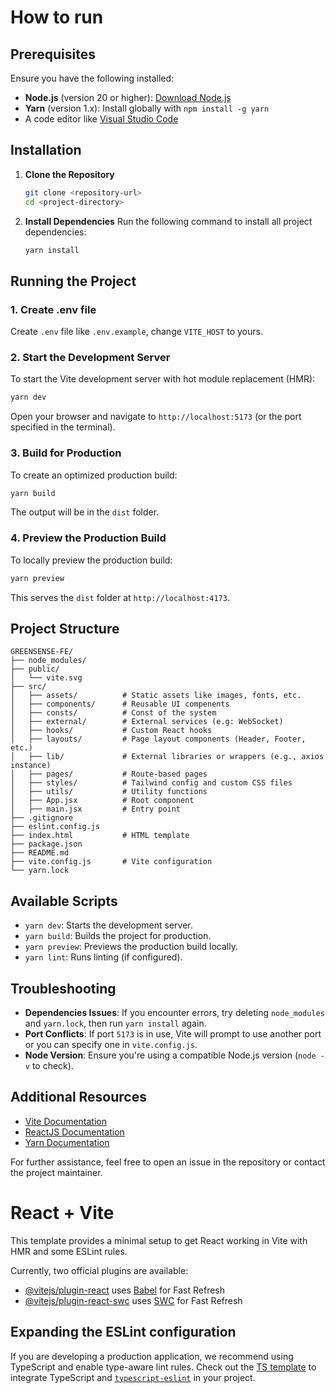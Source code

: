 # How to run

## Prerequisites

Ensure you have the following installed:

-   **Node.js** (version 20 or higher): [Download Node.js](https://nodejs.org/)
-   **Yarn** (version 1.x): Install globally with `npm install -g yarn`
-   A code editor like [Visual Studio Code](https://code.visualstudio.com/)

## Installation

1. **Clone the Repository**

    ```bash
    git clone <repository-url>
    cd <project-directory>
    ```

2. **Install Dependencies**
   Run the following command to install all project dependencies:
    ```bash
    yarn install
    ```

## Running the Project

### 1. **Create .env file**

Create `.env` file like `.env.example`, change `VITE_HOST` to yours.

### 2. **Start the Development Server**

To start the Vite development server with hot module replacement (HMR):

```bash
yarn dev
```

Open your browser and navigate to `http://localhost:5173` (or the port specified in the terminal).

### 3. **Build for Production**

To create an optimized production build:

```bash
yarn build
```

The output will be in the `dist` folder.

### 4. **Preview the Production Build**

To locally preview the production build:

```bash
yarn preview
```

This serves the `dist` folder at `http://localhost:4173`.

## Project Structure

```plaintext
GREENSENSE-FE/
├── node_modules/
├── public/
│   └── vite.svg
├── src/
│   ├── assets/          # Static assets like images, fonts, etc.
│   ├── components/      # Reusable UI compenents
│   ├── consts/          # Const of the system
│   ├── external/        # External services (e.g: WebSocket)
│   ├── hooks/           # Custom React hooks
│   ├── layouts/         # Page layout components (Header, Footer, etc.)
│   ├── lib/             # External libraries or wrappers (e.g., axios instance)
│   ├── pages/           # Route-based pages
│   ├── styles/          # Tailwind config and custom CSS files
│   ├── utils/           # Utility functions
│   ├── App.jsx          # Root component
│   ├── main.jsx         # Entry point
├── .gitignore
├── eslint.config.js
├── index.html           # HTML template
├── package.json
├── README.md
├── vite.config.js       # Vite configuration
└── yarn.lock
```

## Available Scripts

-   `yarn dev`: Starts the development server.
-   `yarn build`: Builds the project for production.
-   `yarn preview`: Previews the production build locally.
-   `yarn lint`: Runs linting (if configured).

## Troubleshooting

-   **Dependencies Issues**: If you encounter errors, try deleting `node_modules` and `yarn.lock`, then run `yarn install` again.
-   **Port Conflicts**: If port `5173` is in use, Vite will prompt to use another port or you can specify one in `vite.config.js`.
-   **Node Version**: Ensure you're using a compatible Node.js version (`node -v` to check).

## Additional Resources

-   [Vite Documentation](https://vitejs.dev/)
-   [ReactJS Documentation](https://react.dev/)
-   [Yarn Documentation](https://yarnpkg.com/)

For further assistance, feel free to open an issue in the repository or contact the project maintainer.

# React + Vite

This template provides a minimal setup to get React working in Vite with HMR and some ESLint rules.

Currently, two official plugins are available:

-   [@vitejs/plugin-react](https://github.com/vitejs/vite-plugin-react/blob/main/packages/plugin-react/README.md) uses [Babel](https://babeljs.io/) for Fast Refresh
-   [@vitejs/plugin-react-swc](https://github.com/vitejs/vite-plugin-react-swc) uses [SWC](https://swc.rs/) for Fast Refresh

## Expanding the ESLint configuration

If you are developing a production application, we recommend using TypeScript and enable type-aware lint rules. Check out the [TS template](https://github.com/vitejs/vite/tree/main/packages/create-vite/template-react-ts) to integrate TypeScript and [`typescript-eslint`](https://typescript-eslint.io) in your project.
